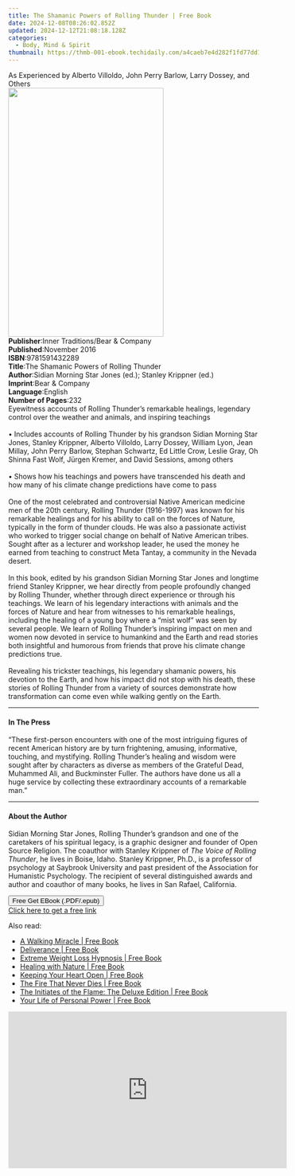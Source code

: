 ```yaml
---
title: The Shamanic Powers of Rolling Thunder | Free Book
date: 2024-12-08T08:26:02.852Z
updated: 2024-12-12T21:08:18.128Z
categories:
  - Body, Mind & Spirit
thumbnail: https://thmb-001-ebook.techidaily.com/a4caeb7e4d282f1fd77dd1e20bc6392599d21f68f2e1848e06f5a0569f20f9f8.jpg
---
```

<main id="book-container">
  <div class="flex flex-col">
    <div class="book-brief flex-1 py-6 px-4 sm:p-6 md:py-10 md:px-8">
      <!-- brief-->
      <div class="book-brief-main">
        As Experienced by Alberto Villoldo, John Perry Barlow, Larry Dossey, and
        Others
      </div>
    </div>
    <div
      class="book-meta-info flex-1 grid gap-4 col-start-1 col-end-3 row-start-1 sm:mb-6 sm:grid-cols-4 lg:gap-6 lg:col-start-2 lg:row-end-6 lg:row-span-6 lg:mb-0"
    >
      <div
        class="book-meta-info-left place-content-center mt-4 p-4 text-sm leading-6 col-start-2 col-span-2 dark:text-slate-400"
      >
        <img
          class="w-full h-500 object-cover rounded-lg sm:h-255 sm:col-span-2 lg:col-span-full"
          src="https://img-001-ebook.techidaily.com/6cb7863be3bfc25da2668cb312912c2f4e98b172639af404c3af93895527703f.jpg"
          alt=""
          width="312"
          height="500"
        />
      </div>
      <div
        class="book-meta-info-right mt-2 col-start-1 row-start-2 col-span-3 self-center"
      >
        <!-- meta data  -->
        <div class="flex flex-col px-4 md:px-8">
          <div class="flex-1">
            <strong>Publisher</strong>:<span class="px-2"
              >Inner Traditions/Bear &amp; Company</span
            >
          </div>
          <div class="flex-1">
            <strong>Published</strong>:<span class="px-2">November 2016</span>
          </div>
          <div class="flex-1">
            <strong>ISBN</strong>:<span class="px-2">9781591432289</span>
          </div>
          <div class="flex-1">
            <strong>Title</strong>:<span class="px-2"
              >The Shamanic Powers of Rolling Thunder</span
            >
          </div>
          <div class="flex-1">
            <strong>Author</strong>:<span class="px-2"
              >Sidian Morning Star Jones (ed.); Stanley Krippner (ed.)</span
            >
          </div>
          <div class="flex-1">
            <strong>Imprint</strong>:<span class="px-2"
              >Bear &amp; Company</span
            >
          </div>
          <div class="flex-1">
            <strong>Language</strong>:<span class="px-2">English</span>
          </div>
          <div class="flex-1">
            <strong>Number of Pages</strong>:<span class="px-2">232</span>
          </div>
        </div>
      </div>
    </div>
    <div class="book-description flex-1 py-6 px-4 sm:p-6 md:py-10 md:px-8">
      <div class="book-description-main">
        <div accordion-content="" id="description">
          Eyewitness accounts of Rolling Thunder’s remarkable healings,
          legendary control over the weather and animals, and inspiring
          teachings<br /><br />• Includes accounts of Rolling Thunder by his
          grandson Sidian Morning Star Jones, Stanley Krippner, Alberto
          Villoldo, Larry Dossey, William Lyon, Jean Millay, John Perry Barlow,
          Stephan Schwartz, Ed Little Crow, Leslie Gray, Oh Shinna Fast Wolf,
          Jürgen Kremer, and David Sessions, among others<br /><br />• Shows how
          his teachings and powers have transcended his death and how many of
          his climate change predictions have come to pass<br /><br />One of the
          most celebrated and controversial Native American medicine men of the
          20th century, Rolling Thunder (1916-1997) was known for his remarkable
          healings and for his ability to call on the forces of Nature,
          typically in the form of thunder clouds. He was also a passionate
          activist who worked to trigger social change on behalf of Native
          American tribes. Sought after as a lecturer and workshop leader, he
          used the money he earned from teaching to construct Meta Tantay, a
          community in the Nevada desert.<br /><br />In this book, edited by his
          grandson Sidian Morning Star Jones and longtime friend Stanley
          Krippner, we hear directly from people profoundly changed by Rolling
          Thunder, whether through direct experience or through his teachings.
          We learn of his legendary interactions with animals and the forces of
          Nature and hear from witnesses to his remarkable healings, including
          the healing of a young boy where a “mist wolf” was seen by several
          people. We learn of Rolling Thunder’s inspiring impact on men and
          women now devoted in service to humankind and the Earth and read
          stories both insightful and humorous from friends that prove his
          climate change predictions true.<br /><br />Revealing his trickster
          teachings, his legendary shamanic powers, his devotion to the Earth,
          and how his impact did not stop with his death, these stories of
          Rolling Thunder from a variety of sources demonstrate how
          transformation can come even while walking gently on the Earth.
        </div>
        <div class="accordion-fader"></div>
      </div>
    </div>
    <div class="book-excerpts flex-1 py-6 px-4 sm:p-6 md:py-10 md:px-8">
      <!-- excerpts-->
      <div class="book-excerpts-main">
        <hr />
        <h4 class="placeholder placeholder-heading">
          <span>In The Press</span>
        </h4>
        <p>
          “These first-person encounters with one of the most intriguing figures
          of recent American history are by turn frightening, amusing,
          informative, touching, and mystifying. Rolling Thunder’s healing and
          wisdom were sought after by characters as diverse as members of the
          Grateful Dead, Muhammed Ali, and Buckminster Fuller. The authors have
          done us all a huge service by collecting these extraordinary accounts
          of a remarkable man.”
        </p>
      </div>
    </div>
    <div class="book-about-author flex-1 py-6 px-4 sm:p-6 md:py-10 md:px-8">
      <!-- about author-->
      <div class="book-main-author-main">
        <hr />
        <h4 class="placeholder placeholder-heading">
          <span>About the Author</span>
        </h4>
        <p>
          Sidian Morning Star Jones, Rolling Thunder’s grandson and one of the
          caretakers of his spiritual legacy, is a graphic designer and founder
          of Open Source Religion. The coauthor with Stanley Krippner of
          <i>The Voice of Rolling Thunder</i>, he lives in Boise, Idaho. Stanley
          Krippner, Ph.D., is a professor of psychology at Saybrook University
          and past president of the Association for Humanistic Psychology. The
          recipient of several distinguished awards and author and coauthor of
          many books, he lives in San Rafael, California.
        </p>
      </div>
    </div>
    <div class="book-free-get flex-1 py-6 px-4 sm:p-6 md:py-10 md:px-8">
      <button
        id="btn-free-get"
        class="bg-blue-500 hover:bg-blue-700 text-white font-bold py-2 px-4 rounded"
      >
        Free Get EBook (.PDF/.epub)
      </button>
      <div id="countdown-display" class="px-2 text-lg mt-2"></div>
      <a
        id="free-link"
        class="hidden bg-blue-500 hover:bg-blue-700 text-white font-bold py-2 px-4 rounded"
        href="https://www.ebooks.com/en-us/book/95782389/the-shamanic-powers-of-rolling-thunder/sidian-morning-star-jones/"
        target="_blank"
        >Click here to get a free link</a
      >
    </div>
    <script>
      let countdownTime = 0;
      let countdownInterval = null;
      document
        .getElementById('btn-free-get')
        .addEventListener('click', startCountdown);
      function startCountdown() {
        countdownTime = new Date().getTime() + 60000 * 3;
        countdownInterval = setInterval(updateCountdown, 1000);
        document.getElementById('btn-free-get').disabled = true;
        document
          .getElementById('btn-free-get')
          .classList.add('bg-gray-500', 'cursor-not-allowed');
      }
      function updateCountdown() {
        let currentTime = new Date().getTime();
        let timeLeft = countdownTime - currentTime;
        let secondsLeft = Math.floor(timeLeft / 1000);
        document.getElementById('countdown-display').innerHTML =
          `Remaining time: ${secondsLeft} seconds.`;
        if (secondsLeft <= 0) {
          clearInterval(countdownInterval);
          document.getElementById('btn-free-get').classList.add('hidden');
          document.getElementById('free-link').classList.remove('hidden');
          document.getElementById('countdown-display').innerHTML = '';
        }
      }
    </script>
  </div>
</main>

<ins class="adsbygoogle"
      style="display:block"
      data-ad-client="ca-pub-7571918770474297"
      data-ad-slot="8358498916"
      data-ad-format="auto"
      data-full-width-responsive="true"></ins>
    

<span class="atpl-alsoreadstyle">Also read:</span>
<div><ul>
<li><a href="https://novels-ebooks.techidaily.com/210305595-9781098081331-a-walking-miracle/"><u>A Walking Miracle | Free Book</u></a></li>
<li><a href="https://novels-ebooks.techidaily.com/210303874-9781529336269-deliverance/"><u>Deliverance | Free Book</u></a></li>
<li><a href="https://novels-ebooks.techidaily.com/210305877-9781774341056-extreme-weight-loss-hypnosis/"><u>Extreme Weight Loss Hypnosis | Free Book</u></a></li>
<li><a href="https://novels-ebooks.techidaily.com/210303228-9781608687374-healing-with-nature/"><u>Healing with Nature | Free Book</u></a></li>
<li><a href="https://novels-ebooks.techidaily.com/210303808-9781649906953-keeping-your-heart-open/"><u>Keeping Your Heart Open | Free Book</u></a></li>
<li><a href="https://novels-ebooks.techidaily.com/210303110-9781647501563-the-fire-that-never-dies/"><u>The Fire That Never Dies | Free Book</u></a></li>
<li><a href="https://novels-ebooks.techidaily.com/210304126-9781250254245-the-initiates-of-the-flame-the-deluxe-edition/"><u>The Initiates of the Flame: The Deluxe Edition | Free Book</u></a></li>
<li><a href="https://novels-ebooks.techidaily.com/210304032-9781914447037-your-life-of-personal-power/"><u>Your Life of Personal Power | Free Book</u></a></li>
</ul></div>

<!-- affiliate ads begin -->
<iframe width="560" height="315" src="https://www.youtube.com/embed/E1ax-vnGdeo?si=bgTkOhOEwDTlRQE3" title="YouTube video player" frameborder="0" allow="accelerometer; autoplay; clipboard-write; encrypted-media; gyroscope; picture-in-picture; web-share" referrerpolicy="strict-origin-when-cross-origin" allowfullscreen></iframe>
<!-- affiliate ads end -->

